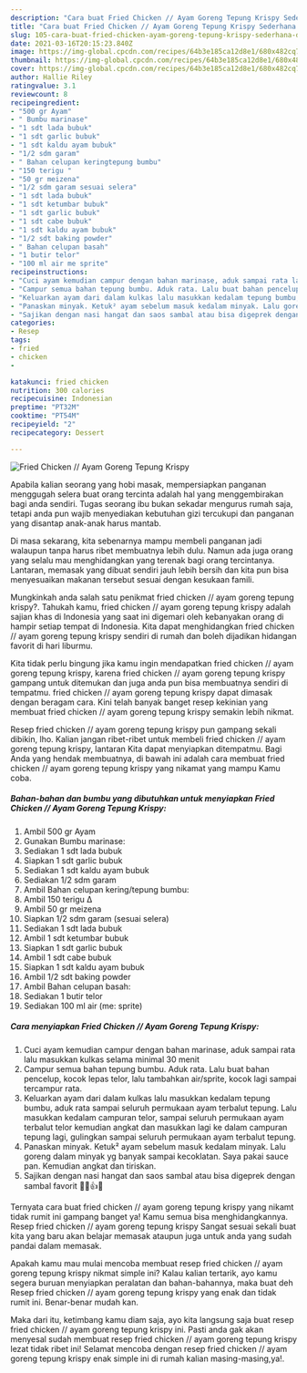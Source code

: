 ```yaml
---
description: "Cara buat Fried Chicken // Ayam Goreng Tepung Krispy Sederhana dan Mudah Dibuat"
title: "Cara buat Fried Chicken // Ayam Goreng Tepung Krispy Sederhana dan Mudah Dibuat"
slug: 105-cara-buat-fried-chicken-ayam-goreng-tepung-krispy-sederhana-dan-mudah-dibuat
date: 2021-03-16T20:15:23.840Z
image: https://img-global.cpcdn.com/recipes/64b3e185ca12d8e1/680x482cq70/fried-chicken-ayam-goreng-tepung-krispy-foto-resep-utama.jpg
thumbnail: https://img-global.cpcdn.com/recipes/64b3e185ca12d8e1/680x482cq70/fried-chicken-ayam-goreng-tepung-krispy-foto-resep-utama.jpg
cover: https://img-global.cpcdn.com/recipes/64b3e185ca12d8e1/680x482cq70/fried-chicken-ayam-goreng-tepung-krispy-foto-resep-utama.jpg
author: Hallie Riley
ratingvalue: 3.1
reviewcount: 8
recipeingredient:
- "500 gr Ayam"
- " Bumbu marinase"
- "1 sdt lada bubuk"
- "1 sdt garlic bubuk"
- "1 sdt kaldu ayam bubuk"
- "1/2 sdm garam"
- " Bahan celupan keringtepung bumbu"
- "150 terigu "
- "50 gr meizena"
- "1/2 sdm garam sesuai selera"
- "1 sdt lada bubuk"
- "1 sdt ketumbar bubuk"
- "1 sdt garlic bubuk"
- "1 sdt cabe bubuk"
- "1 sdt kaldu ayam bubuk"
- "1/2 sdt baking powder"
- " Bahan celupan basah"
- "1 butir telor"
- "100 ml air me sprite"
recipeinstructions:
- "Cuci ayam kemudian campur dengan bahan marinase, aduk sampai rata lalu masukkan kulkas selama minimal 30 menit"
- "Campur semua bahan tepung bumbu. Aduk rata. Lalu buat bahan pencelup, kocok lepas telor, lalu tambahkan air/sprite, kocok lagi sampai tercampur rata."
- "Keluarkan ayam dari dalam kulkas lalu masukkan kedalam tepung bumbu, aduk rata sampai seluruh permukaan ayam terbalut tepung. Lalu masukkan kedalam campuran telor, sampai seluruh permukaan ayam terbalut telor kemudian angkat dan masukkan lagi ke dalam campuran tepung lagi, gulingkan sampai seluruh permukaan ayam terbalut tepung."
- "Panaskan minyak. Ketuk² ayam sebelum masuk kedalam minyak. Lalu goreng dalam minyak yg banyak sampai kecoklatan. Saya pakai sauce pan. Kemudian angkat dan tiriskan."
- "Sajikan dengan nasi hangat dan saos sambal atau bisa digeprek dengan sambal favorit 🍗🍚👍😋"
categories:
- Resep
tags:
- fried
- chicken
- 

katakunci: fried chicken  
nutrition: 300 calories
recipecuisine: Indonesian
preptime: "PT32M"
cooktime: "PT54M"
recipeyield: "2"
recipecategory: Dessert

---
```



![Fried Chicken // Ayam Goreng Tepung Krispy](https://img-global.cpcdn.com/recipes/64b3e185ca12d8e1/680x482cq70/fried-chicken-ayam-goreng-tepung-krispy-foto-resep-utama.jpg)

Apabila kalian seorang yang hobi masak, mempersiapkan panganan menggugah selera buat orang tercinta adalah hal yang menggembirakan bagi anda sendiri. Tugas seorang ibu bukan sekadar mengurus rumah saja, tetapi anda pun wajib menyediakan kebutuhan gizi tercukupi dan panganan yang disantap anak-anak harus mantab.

Di masa  sekarang, kita sebenarnya mampu membeli panganan jadi walaupun tanpa harus ribet membuatnya lebih dulu. Namun ada juga orang yang selalu mau menghidangkan yang terenak bagi orang tercintanya. Lantaran, memasak yang dibuat sendiri jauh lebih bersih dan kita pun bisa menyesuaikan makanan tersebut sesuai dengan kesukaan famili. 



Mungkinkah anda salah satu penikmat fried chicken // ayam goreng tepung krispy?. Tahukah kamu, fried chicken // ayam goreng tepung krispy adalah sajian khas di Indonesia yang saat ini digemari oleh kebanyakan orang di hampir setiap tempat di Indonesia. Kita dapat menghidangkan fried chicken // ayam goreng tepung krispy sendiri di rumah dan boleh dijadikan hidangan favorit di hari liburmu.

Kita tidak perlu bingung jika kamu ingin mendapatkan fried chicken // ayam goreng tepung krispy, karena fried chicken // ayam goreng tepung krispy gampang untuk ditemukan dan juga anda pun bisa membuatnya sendiri di tempatmu. fried chicken // ayam goreng tepung krispy dapat dimasak dengan beragam cara. Kini telah banyak banget resep kekinian yang membuat fried chicken // ayam goreng tepung krispy semakin lebih nikmat.

Resep fried chicken // ayam goreng tepung krispy pun gampang sekali dibikin, lho. Kalian jangan ribet-ribet untuk membeli fried chicken // ayam goreng tepung krispy, lantaran Kita dapat menyiapkan ditempatmu. Bagi Anda yang hendak membuatnya, di bawah ini adalah cara membuat fried chicken // ayam goreng tepung krispy yang nikamat yang mampu Kamu coba.

<!--inarticleads1-->

##### Bahan-bahan dan bumbu yang dibutuhkan untuk menyiapkan Fried Chicken // Ayam Goreng Tepung Krispy:

1. Ambil 500 gr Ayam
1. Gunakan  Bumbu marinase:
1. Sediakan 1 sdt lada bubuk
1. Siapkan 1 sdt garlic bubuk
1. Sediakan 1 sdt kaldu ayam bubuk
1. Sediakan 1/2 sdm garam
1. Ambil  Bahan celupan kering/tepung bumbu:
1. Ambil 150 terigu Δ
1. Ambil 50 gr meizena
1. Siapkan 1/2 sdm garam (sesuai selera)
1. Sediakan 1 sdt lada bubuk
1. Ambil 1 sdt ketumbar bubuk
1. Siapkan 1 sdt garlic bubuk
1. Ambil 1 sdt cabe bubuk
1. Siapkan 1 sdt kaldu ayam bubuk
1. Ambil 1/2 sdt baking powder
1. Ambil  Bahan celupan basah:
1. Sediakan 1 butir telor
1. Sediakan 100 ml air (me: sprite)




<!--inarticleads2-->

##### Cara menyiapkan Fried Chicken // Ayam Goreng Tepung Krispy:

1. Cuci ayam kemudian campur dengan bahan marinase, aduk sampai rata lalu masukkan kulkas selama minimal 30 menit
1. Campur semua bahan tepung bumbu. Aduk rata. Lalu buat bahan pencelup, kocok lepas telor, lalu tambahkan air/sprite, kocok lagi sampai tercampur rata.
1. Keluarkan ayam dari dalam kulkas lalu masukkan kedalam tepung bumbu, aduk rata sampai seluruh permukaan ayam terbalut tepung. Lalu masukkan kedalam campuran telor, sampai seluruh permukaan ayam terbalut telor kemudian angkat dan masukkan lagi ke dalam campuran tepung lagi, gulingkan sampai seluruh permukaan ayam terbalut tepung.
1. Panaskan minyak. Ketuk² ayam sebelum masuk kedalam minyak. Lalu goreng dalam minyak yg banyak sampai kecoklatan. Saya pakai sauce pan. Kemudian angkat dan tiriskan.
1. Sajikan dengan nasi hangat dan saos sambal atau bisa digeprek dengan sambal favorit 🍗🍚👍😋




Ternyata cara buat fried chicken // ayam goreng tepung krispy yang nikamt tidak rumit ini gampang banget ya! Kamu semua bisa menghidangkannya. Resep fried chicken // ayam goreng tepung krispy Sangat sesuai sekali buat kita yang baru akan belajar memasak ataupun juga untuk anda yang sudah pandai dalam memasak.

Apakah kamu mau mulai mencoba membuat resep fried chicken // ayam goreng tepung krispy nikmat simple ini? Kalau kalian tertarik, ayo kamu segera buruan menyiapkan peralatan dan bahan-bahannya, maka buat deh Resep fried chicken // ayam goreng tepung krispy yang enak dan tidak rumit ini. Benar-benar mudah kan. 

Maka dari itu, ketimbang kamu diam saja, ayo kita langsung saja buat resep fried chicken // ayam goreng tepung krispy ini. Pasti anda gak akan menyesal sudah membuat resep fried chicken // ayam goreng tepung krispy lezat tidak ribet ini! Selamat mencoba dengan resep fried chicken // ayam goreng tepung krispy enak simple ini di rumah kalian masing-masing,ya!.

